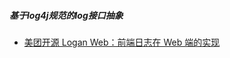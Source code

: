 ##### 基于log4j规范的log接口抽象

####
- [美团开源 Logan Web：前端日志在 Web 端的实现](https://tech.meituan.com/2020/01/09/meituan-logan.html)
